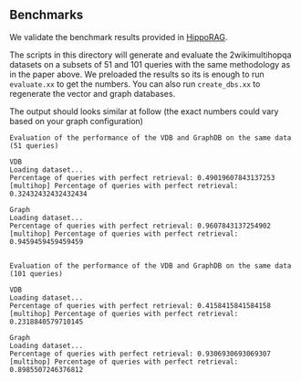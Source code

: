 ## Benchmarks
We validate the benchmark results provided in [HippoRAG](https://arxiv.org/abs/2405.14831).

The scripts in this directory will generate and evaluate the 2wikimultihopqa datasets on a subsets of 51 and 101 queries with the same methodology as in the paper above. We preloaded the results so its is enough to run `evaluate.xx` to get the numbers. You can also run `create_dbs.xx` to regenerate the vector and graph databases.

The output should looks similar at follow (the exact numbers could vary based on your graph configuration)
```
Evaluation of the performance of the VDB and GraphDB on the same data (51 queries)

VDB
Loading dataset...
Percentage of queries with perfect retrieval: 0.49019607843137253
[multihop] Percentage of queries with perfect retrieval: 0.32432432432432434

Graph
Loading dataset...
Percentage of queries with perfect retrieval: 0.9607843137254902
[multihop] Percentage of queries with perfect retrieval: 0.9459459459459459


Evaluation of the performance of the VDB and GraphDB on the same data (101 queries)

VDB
Loading dataset...
Percentage of queries with perfect retrieval: 0.4158415841584158
[multihop] Percentage of queries with perfect retrieval: 0.2318840579710145

Graph
Loading dataset...
Percentage of queries with perfect retrieval: 0.9306930693069307
[multihop] Percentage of queries with perfect retrieval: 0.8985507246376812
```